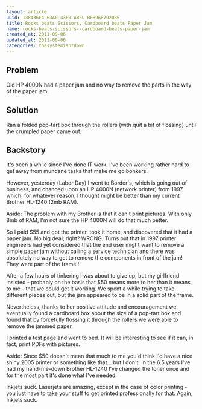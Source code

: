 ```yaml
---
layout: article
uuid: 138436F4-E3A0-43F0-A8FC-BF8968792086
title: Rocks beats Scissors, Cardboard beats Paper Jam
name: rocks-beats-scissors--cardboard-beats-paper-jam
created_at: 2011-09-06
updated_at: 2011-09-06
categories: thesystemisntdown
---
```


Problem
---

Old HP 4000N had a paper jam and no way to remove the parts in the way of the paper jam.

Solution
---

Ran a folded pop-tart box through the rollers (with quit a bit of flossing) until the crumpled paper came out.

Backstory
---

It's been a while since I've done IT work.
I've been working rather hard to get away from mundane tasks that make me go bonkers.

However, yesterday (Labor Day) I went to Border's, which is going out of business,
and chanced upon an HP 4000N (network printer) from 1997, which, for whatever reason,
I thought might be better than my current Brother HL-1240 (2mb RAM).

Aside: The problem with my Brother is that it can't print pictures.
With only 8mb of RAM, I'm not sure the HP 4000N will do that much better.

So I paid $55 and got the printer, took it home, and discovered that it had a paper jam.
No big deal, right? WRONG. Turns out that in 1997 printer engineers had yet considered
that the end user might want to remove a simple paper jam without calling a service technician
and there was absolutely no way to get to remove the components in front of the jam!
They were part of the frame!!!

After a few hours of tinkering I was about to give up, but my girlfriend insisted -
probably on the basis that $50 means more to her than it means to me -
that we could get it working. We spent a while trying to take different pieces out,
but the jam appeared to be in a solid part of the frame.

Nevertheless, thanks to her positive attitude and encouragement we eventually found a cardboard box
about the size of a pop-tart box and found that by forcefully flossing it through the
rollers we were able to remove the jammed paper.

I printed a test page and went to bed.
It will be interesting to see if it can, in fact, print PDFs with pictures.

Aside: Since $50 doesn't mean that much to me you'd think I'd have a nice shiny 2005 printer
or something like that... but I don't. In the 6.5 years I've had my hand-me-down Brother HL-1240
I've changed the toner once and for the most part it's done what I've needed.

Inkjets suck. Laserjets are amazing, except in the case of color printing -
you just have to take your stuff to get printed professionally for that. Again, Inkjets suck.

